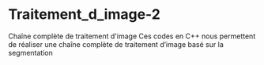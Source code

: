 # Traitement_d_image-2
Chaîne complète de traitement d'image
Ces codes en C++ nous permettent de réaliser une chaîne complète de traitement d’image
basé sur la segmentation
